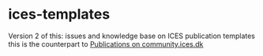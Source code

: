# ices-templates
Version 2 of this:
issues and knowledge base on ICES publication templates
this is the counterpart to [Publications on community.ices.dk](http://community.ices.dk/Publications/_layouts/15/start.aspx#/SitePages/Community%20Home.aspx)
